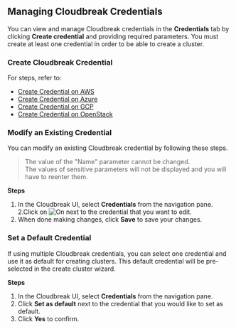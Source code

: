 
## Managing Cloudbreak Credentials 

You can view and manage Cloudbreak credentials in the **Credentials** tab by clicking **Create credential** and providing required parameters. You must create at least one credential in order to be able to create a cluster. 


### Create Cloudbreak Credential  

For steps, refer to:

* [Create Credential on AWS](aws-launch.md#create-cloudbreak-credential)  
* [Create Credential on Azure](azure-launch.md#create-cloudbreak-credential)  
* [Create Credential on GCP](gcp-launch.md#create-cloudbreak-credential) 
* [Create Credential on OpenStack](os-launch.md#create-cloudbreak-credential)


### Modify an Existing Credential

You can modify an existing Cloudbreak credential by following these steps.

> The value of the "Name" parameter cannot be changed.    
> The values of sensitive parameters will not be displayed and you will have to reenter them.    

**Steps**

1. In the Cloudbreak UI, select **Credentials** from the navigation pane.  
2.Click on <img src="../images/cb_edit.png" alt="On" />  next to the credential that you want to edit.  
3. When done making changes, click **Save** to save your changes.  


### Set a Default Credential

If using multiple Cloudbreak credentials, you can select one credential and use it as default for creating clusters. This default credential will be pre-selected in the create cluster wizard.
 
**Steps**

1. In the Cloudbreak UI, select **Credentials** from the navigation pane.  
2. Click **Set as default** next to the credential that you would like to set as default.  
3. Click **Yes** to confirm. 




